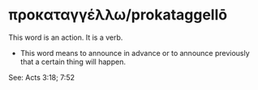 # προκαταγγέλλω/prokataggellō
This word is an action. It is a verb.

* This word means to announce in advance or to announce previously that a certain thing will happen.

See: Acts 3:18; 7:52
